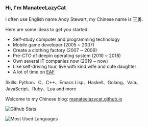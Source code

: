 ### Hi, I'm ManateeLazyCat

I often use English name Andy Stewart, my Chinese name is 王勇.

Here are some ideas to get you started:
- Self-study computer and programming technology
- Mobile game developer (2005 ~ 2007)
- Create a clothing factory (2007 ~ 2009)
- Pre-CTO of deepin operating system (2010 ~ 2018)
- Own several IT companies now (2019 ~ now)
- Like self-driving tour, live with kind wife and cute daughter
- A lot of time on [EAF](https://github.com/manateelazycat/emacs-application-framework)

Skills: Python、C、C++、Emacs Lisp、Haskell、Golang、Vala、JavaScript、Ruby、Lua and more

Welcome to my Chinese blog: [manateelazycat.github.io](https://manateelazycat.github.io/)

![Github Stats](https://github-readme-stats.vercel.app/api?username=ManateeLazyCat&count_private=true&show_icons=true&include_all_commits=true)

![Most Used Languages](https://github-readme-stats.vercel.app/api/top-langs/?username=ManateeLazyCat&layout=compact&langs_count=100&hide=HTML,TeX,Roff,Makefile,CSS,Gherkin,PHP,Perl)
